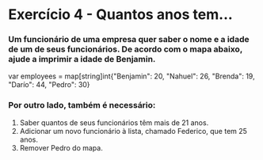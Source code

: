 # Exercício 4 - Quantos anos tem...

### Um funcionário de uma empresa quer saber o nome e a idade de um de seus funcionários. De acordo com o mapa abaixo, ajude a imprimir a idade de Benjamin.


  var employees = map[string]int{"Benjamin": 20, "Nahuel": 26, "Brenda": 19, "Darío": 44, "Pedro": 30}


### Por outro lado, também é necessário:

1. Saber quantos de seus funcionários têm mais de 21 anos.
2. Adicionar um novo funcionário à lista, chamado Federico, que tem 25 anos.
3. Remover Pedro do mapa.
